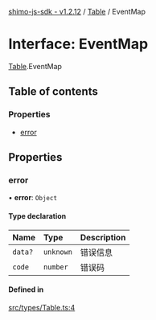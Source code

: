 [shimo-js-sdk - v1.2.12](/README.md) / [Table](/modules/Table.md) / EventMap

# Interface: EventMap

[Table](/modules/Table.md).EventMap

## Table of contents

### Properties

- [error](/interfaces/Table.EventMap.md#error)

## Properties

### error

• **error**: `Object`

#### Type declaration

| Name | Type | Description |
| :------ | :------ | :------ |
| `data?` | `unknown` | 错误信息 |
| `code` | `number` | 错误码 |

#### Defined in

[src/types/Table.ts:4](https://github.com/byte9527/shimo-js-sdk/blob/main/src/types/Table.ts#L4)
